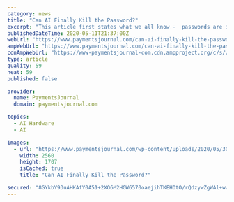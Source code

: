 ```yaml
---
category: news
title: "Can AI Finally Kill the Password?"
excerpt: "This article first states what we all know -  passwords are insufficient to protect accounts from being compromised. It suggests"
publishedDateTime: 2020-05-11T21:37:00Z
webUrl: "https://www.paymentsjournal.com/can-ai-finally-kill-the-password/"
ampWebUrl: "https://www.paymentsjournal.com/can-ai-finally-kill-the-password/amp/"
cdnAmpWebUrl: "https://www-paymentsjournal-com.cdn.ampproject.org/c/s/www.paymentsjournal.com/can-ai-finally-kill-the-password/amp/"
type: article
quality: 59
heat: 59
published: false

provider:
  name: PaymentsJournal
  domain: paymentsjournal.com

topics:
  - AI Hardware
  - AI

images:
  - url: "https://www.paymentsjournal.com/wp-content/uploads/2020/05/3047867-scaled.jpg"
    width: 2560
    height: 1707
    isCached: true
    title: "Can AI Finally Kill the Password?"

secured: "8GYkbY93uAHKAfY0A51+2XO6M2HGW6570oaejihTKEHOtO/rQdzywZgWAl+wwwujx/XdlzhxR2Bd9YY7gQ8CwdARIi79tuksuF3prcwcUxXfhEOtPEHWAtW+kRBgyb0M2iuq3X5a3/2O1aqSD3Xg9rxtBpYEq3LOPKjWdMmET0LSshGOI7lLjN0euSFhLWjtPkLqVgSKrF919rwwmXnJdQef/x9loa5+qxYJfE+4TZ3QaQTBgcbtzmNodhR+JW2sbVZcnmMnjwGZzxlf6MqF92yVF4AXc7a4CMdPPIaZ0ednsGQi5ir7sHDCtMSaqCl8tQcqPX+zA3ATYq0NySKYV35uyLgMmk/JFkNy/9kD+fCjXPNGaVOaalmkcDfdfK9aIIGnvwbwF6zo/B5KxfkpPkBC1vGavRaiw4uMw4X9vRSleE+mqg+peZ3kaJmfcevB17A9HvkclUUSi7X3hvpfcPlfh1BX3yPGrah5UG7TQjo=;awAunXwohBozXYSxA4i4Gw=="
---
```


